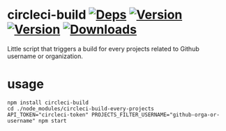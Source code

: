 # circleci-build [![Deps](https://david-dm.org/FGRibreau/circleci-build.png)](https://david-dm.org/FGRibreau/circleci-build) [![Version](http://badge.fury.io/js/circleci-build.png)](https://david-dm.org/FGRibreau/circleci-build) [![Version](https://travis-ci.org/FGRibreau/circleci-build.svg)](https://travis-ci.org/FGRibreau/circleci-build) [![Downloads](http://img.shields.io/npm/dm/circleci-build.svg)](https://www.npmjs.com/package/circleci-build)

Little script that triggers a build for every projects related to Github username or organization.

# usage

```shell
npm install circleci-build
cd ./node_modules/circleci-build-every-projects
API_TOKEN="circleci-token" PROJECTS_FILTER_USERNAME="github-orga-or-username" npm start
```
